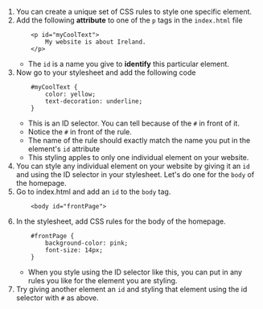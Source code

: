 1. You can create a unique set of CSS rules to style one specific element.
2. Add the following **attribute** to one of the `p` tags in the `index.html` file
    ```
        <p id="myCoolText">
            My website is about Ireland.
        </p> 
    ```
    * The `id` is a name you give to **identify** this particular element.
3. Now go to your stylesheet and add the following code
    ```
        #myCoolText {
            color: yellow;
            text-decoration: underline;
        }
    ```
    * This is an ID selector. You can tell because of the `#` in front of it.
    * Notice the `#` in front of the rule.
    * The name of the rule should exactly match the name you put in the element's `id` attribute
    * This styling apples to only one individual element on your website.
4. You can style any individual element on your website by giving it an `id` and using the ID selector in your stylesheet. Let's do one for the `body` of the homepage.
5. Go to index.html and add an `id` to the `body` tag.
    ```
        <body id="frontPage">
    ```
6. In the stylesheet, add CSS rules for the body of the homepage.
    ```
        #frontPage {
            background-color: pink;
            font-size: 14px;
        }
    ```
    * When you style using the ID selector like this, you can put in any rules you like for the element you are styling.
4. Try giving another element an `id` and styling that element using the id selector with `#` as above.
